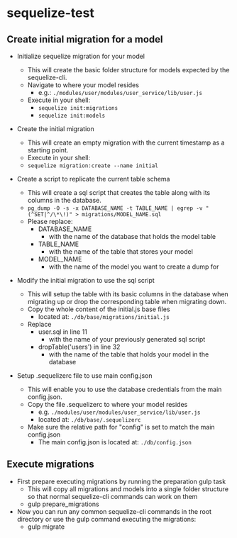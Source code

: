 # sequelize-test

## Create initial migration for a model
- Initialize sequelize migration for your model
  - This will create the basic folder structure for models expected by the sequelize-cli.
  - Navigate to where your model resides
    - e.g.: `./modules/user/modules/user_service/lib/user.js`
  - Execute in your shell:
    - `sequelize init:migrations`
    - `sequelize init:models`


- Create the initial migration
  - This will create an empty migration with the current timestamp as a starting point.
  - Execute in your shell:
  - `sequelize migration:create --name initial`


- Create a script to replicate the current table schema
  - This will create a sql script that creates the table along with its columns in the database.
  - `pg_dump -O -s -x DATABASE_NAME -t TABLE_NAME | egrep -v "(^SET|^/\*\!)" > migrations/MODEL_NAME.sql`
  - Please replace:
    - DATABASE_NAME
      - with the name of the database that holds the model table
    - TABLE_NAME
      - with the name of the table that stores your model
    - MODEL_NAME
      - with the name of the model you want to create a dump for


- Modify the initial migration to use the sql script
  - This will setup the table with its basic columns in the database when migrating up or drop the corresponding table when migrating down.
  - Copy the whole content of the initial.js base files
    - located at: `./db/base/migrations/initial.js`
  - Replace
    - user.sql in line 11
      - with the name of your previously generated sql script
    - dropTable('users') in line 32
      - with the name of the table that holds your model in the database


- Setup .sequelizerc file to use main config.json  
  - This will enable you to use the database credentials from the main config.json.
  - Copy the file .sequelizerc to where your model resides
    - e.g. `./modules/user/modules/user_service/lib/user.js`
    - located at: `./db/base/.sequelizerc`
  - Make sure the relative path for "config" is set to match the main config.json
    - The main config.json is located at: `./db/config.json`


## Execute migrations

- First prepare executing migrations by running the preparation gulp task
  - This will copy all migrations and models into a single folder structure so that normal sequelize-cli commands can work on them
  - gulp prepare_migrations
- Now you can run any common sequelize-cli commands in the root directory or use the gulp command executing the migrations:
  - gulp migrate
